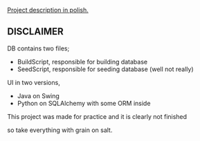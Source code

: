 [Project description in polish.](https://docs.google.com/document/d/1m6gBfHzQ7q8cX85MlVhKz1w6WBnrMbXmEUzyLSjbUD4/edit?usp=sharing)
## DISCLAIMER
DB contains two files;
* BuildScript, responsible for building database
* SeedScript, responsible for seeding database (well not really)

UI in two versions,
* Java on Swing
* Python on SQLAlchemy with some ORM inside

This project was made for practice and it is clearly not finished

so take everything with grain on salt.
